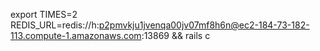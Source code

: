 export TIMES=2 REDIS_URL=redis://h:p2pmvkju1jvenqa00jv07mf8h6n@ec2-184-73-182-113.compute-1.amazonaws.com:13869 && rails c
